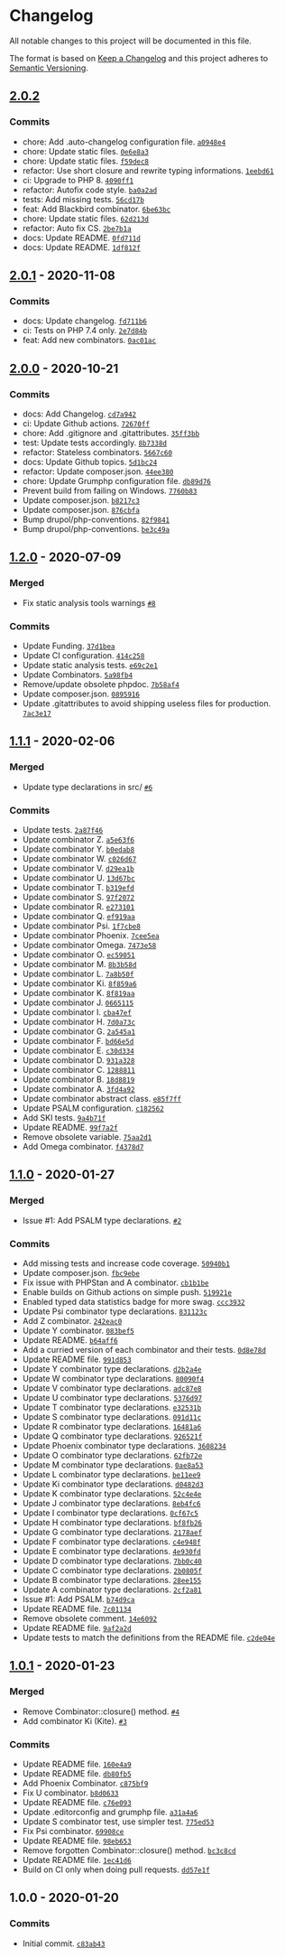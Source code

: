 # Changelog

All notable changes to this project will be documented in this file.

The format is based on [Keep a Changelog](https://keepachangelog.com/en/1.0.0/)
and this project adheres to [Semantic Versioning](https://semver.org/spec/v2.0.0.html).

## [2.0.2](https://github.com/loophp/combinator/compare/2.0.1...2.0.2)

### Commits

- chore: Add .auto-changelog configuration file. [`a0948e4`](https://github.com/loophp/combinator/commit/a0948e47a848b98d88c6d3717eb4c0500f200b26)
- chore: Update static files. [`0e6e8a3`](https://github.com/loophp/combinator/commit/0e6e8a34afe6987e7321393c1acdcf06b6283468)
- chore: Update static files. [`f59dec8`](https://github.com/loophp/combinator/commit/f59dec89b4efbe8e3e4d48c734cb41ff44cc357c)
- refactor: Use short closure and rewrite typing informations. [`1eebd61`](https://github.com/loophp/combinator/commit/1eebd6116c8ed85a12bd3695288eb2a113745d81)
- ci: Upgrade to PHP 8. [`4090ff1`](https://github.com/loophp/combinator/commit/4090ff1a9c7ada663630406d197c271d35fb7c7f)
- refactor: Autofix code style. [`ba0a2ad`](https://github.com/loophp/combinator/commit/ba0a2ad6f1832bb187d77b28c2efeb83195e0eb3)
- tests: Add missing tests. [`56cd17b`](https://github.com/loophp/combinator/commit/56cd17b19a6376ff64b43540c428e80de306b7ea)
- feat: Add Blackbird combinator. [`6be63bc`](https://github.com/loophp/combinator/commit/6be63bc8d5551f3e1264868eb1f3225d52ffe3f3)
- chore: Update static files. [`62d213d`](https://github.com/loophp/combinator/commit/62d213d4d008d721ce3ce62400cad4488196338a)
- refactor: Auto fix CS. [`2be7b1a`](https://github.com/loophp/combinator/commit/2be7b1aca5bbce0ee455eef9ac8c2eeb70c6354e)
- docs: Update README. [`0fd711d`](https://github.com/loophp/combinator/commit/0fd711d12efcf8dc70433763058b01a8aec8f7ec)
- docs: Update README. [`1df812f`](https://github.com/loophp/combinator/commit/1df812fa6faf4b8656a2a426f03a7c42444a35a7)

## [2.0.1](https://github.com/loophp/combinator/compare/2.0.0...2.0.1) - 2020-11-08

### Commits

- docs: Update changelog. [`fd711b6`](https://github.com/loophp/combinator/commit/fd711b65f926a5b2218017dda601fd0c702b2c4d)
- ci: Tests on PHP 7.4 only. [`2e7d84b`](https://github.com/loophp/combinator/commit/2e7d84b5239ccc6bd404a4965871856119d6ae6c)
- feat: Add new combinators. [`0ac01ac`](https://github.com/loophp/combinator/commit/0ac01ac602f07a2124bd528fd6a039be87f62f76)

## [2.0.0](https://github.com/loophp/combinator/compare/1.2.0...2.0.0) - 2020-10-21

### Commits

- docs: Add Changelog. [`cd7a942`](https://github.com/loophp/combinator/commit/cd7a942f08f319027b6ef697cc1667c7ba37895a)
- ci: Update Github actions. [`72670ff`](https://github.com/loophp/combinator/commit/72670ffeea53c8598170b839833e912a040e76f7)
- chore: Add .gitignore and .gitattributes. [`35ff3bb`](https://github.com/loophp/combinator/commit/35ff3bbcad711541f0014212c1d235da02265654)
- test: Update tests accordingly. [`8b7338d`](https://github.com/loophp/combinator/commit/8b7338ddec1d9939e4dbf50615910116e341663e)
- refactor: Stateless combinators. [`5667c60`](https://github.com/loophp/combinator/commit/5667c605231208abeb335066585c31772c5d989a)
- docs: Update Github topics. [`5d1bc24`](https://github.com/loophp/combinator/commit/5d1bc24ade82a84ce7231229ed2da75b093ca4e3)
- refactor: Update composer.json. [`44ee380`](https://github.com/loophp/combinator/commit/44ee380f95cfe2a4833e6601062fddb9f2d1bcdf)
- chore: Update Grumphp configuration file. [`db89d76`](https://github.com/loophp/combinator/commit/db89d76bb485db42213cfe9ef54cd010d8f8efc2)
- Prevent build from failing on Windows. [`7760b83`](https://github.com/loophp/combinator/commit/7760b83879f9916447078c004d71af8a647bda2e)
- Update composer.json. [`b8217c3`](https://github.com/loophp/combinator/commit/b8217c3059fde82b8cb4a33cae7c4ebc85c395f2)
- Update composer.json. [`876cbfa`](https://github.com/loophp/combinator/commit/876cbfaee21939618053abf86a6df8b9ad700878)
- Bump drupol/php-conventions. [`82f9841`](https://github.com/loophp/combinator/commit/82f98418c9593e30c3019733eeb3458248f7ebcf)
- Bump drupol/php-conventions. [`be3c49a`](https://github.com/loophp/combinator/commit/be3c49a21420e9daa308184bf6628e070ef9c675)

## [1.2.0](https://github.com/loophp/combinator/compare/1.1.1...1.2.0) - 2020-07-09

### Merged

- Fix static analysis tools warnings [`#8`](https://github.com/loophp/combinator/pull/8)

### Commits

- Update Funding. [`37d1bea`](https://github.com/loophp/combinator/commit/37d1beaa31bf990587e929c0fdec8206ca3f3837)
- Update CI configuration. [`414c258`](https://github.com/loophp/combinator/commit/414c258d1cbfbb454007e9461ab1d455ca3b45ba)
- Update static analysis tests. [`e69c2e1`](https://github.com/loophp/combinator/commit/e69c2e182b007235fbfb42b036b02d5f2c904f46)
- Update Combinators. [`5a98fb4`](https://github.com/loophp/combinator/commit/5a98fb4e759d38f5deb0bb784dd1c6d2b6cce74e)
- Remove/update obsolete phpdoc. [`7b58af4`](https://github.com/loophp/combinator/commit/7b58af4d8c56385e31a12b2ba710af91223c5aca)
- Update composer.json. [`0895916`](https://github.com/loophp/combinator/commit/089591615d3d3acde9c3171716d0afb83b139903)
- Update .gitattributes to avoid shipping useless files for production. [`7ac3e17`](https://github.com/loophp/combinator/commit/7ac3e17a9e0448890c63e3b652820248453fc168)

## [1.1.1](https://github.com/loophp/combinator/compare/1.1.0...1.1.1) - 2020-02-06

### Merged

- Update type declarations in src/ [`#6`](https://github.com/loophp/combinator/pull/6)

### Commits

- Update tests. [`2a87f46`](https://github.com/loophp/combinator/commit/2a87f46e626395232f84af3c260735452a965492)
- Update combinator Z. [`a5e63f6`](https://github.com/loophp/combinator/commit/a5e63f6e437b22573c1b18f5c943d2852bcea3bc)
- Update combinator Y. [`b0edab8`](https://github.com/loophp/combinator/commit/b0edab821ef805f36c464dc8e5c8693429a1f58a)
- Update combinator W. [`c026d67`](https://github.com/loophp/combinator/commit/c026d67e579e9a7eca4ba2208c17f63c05a1a6b6)
- Update combinator V. [`d29ea1b`](https://github.com/loophp/combinator/commit/d29ea1b7b44438ab5e45893e61cb62ba26c07680)
- Update combinator U. [`13d67bc`](https://github.com/loophp/combinator/commit/13d67bc2437d341d5bbbc70ae9f2eaf91c3ed4b9)
- Update combinator T. [`b319efd`](https://github.com/loophp/combinator/commit/b319efd1ae91dc34c8de0a73e97e7e73f52e6c37)
- Update combinator S. [`97f2072`](https://github.com/loophp/combinator/commit/97f20724bf0f1c95f018755641c4c8ba1b00f085)
- Update combinator R. [`e273101`](https://github.com/loophp/combinator/commit/e273101fdcfc27c4fde429404f2095be10406512)
- Update combinator Q. [`ef919aa`](https://github.com/loophp/combinator/commit/ef919aa4956093d2e51c9fd01d05b4a0961e55ef)
- Update combinator Psi. [`1f7cbe8`](https://github.com/loophp/combinator/commit/1f7cbe835af0f1eff70aa170be75418b27509042)
- Update combinator Phoenix. [`7cee5ea`](https://github.com/loophp/combinator/commit/7cee5ea8ec7b69ae503a377517b4401c697ed946)
- Update combinator Omega. [`7473e58`](https://github.com/loophp/combinator/commit/7473e58199a2dc390255d606283eb732947a58dc)
- Update combinator O. [`ec59051`](https://github.com/loophp/combinator/commit/ec59051cb9b7635101a4d017bfabc6f918b135d0)
- Update combinator M. [`8b3b58d`](https://github.com/loophp/combinator/commit/8b3b58d6de9835e1b09922766935750c7a6f14cb)
- Update combinator L. [`7a8b50f`](https://github.com/loophp/combinator/commit/7a8b50f4ed3fd203a7ce90fedcb86efd468caea5)
- Update combinator Ki. [`8f859a6`](https://github.com/loophp/combinator/commit/8f859a6dcf39aaeaf2196f0b19319d377ad478be)
- Update combinator K. [`8f819aa`](https://github.com/loophp/combinator/commit/8f819aa11c941a689cd14b4c7ed8938d08743dd5)
- Update combinator J. [`0665115`](https://github.com/loophp/combinator/commit/06651157e32f58b918b0aa558d9affef4afffa0b)
- Update combinator I. [`cba47ef`](https://github.com/loophp/combinator/commit/cba47ef5c707c6ab0baebc084395d2b64606506a)
- Update combinator H. [`7d0a73c`](https://github.com/loophp/combinator/commit/7d0a73c26b77384eb546a55ac801685b1d587f8b)
- Update combinator G. [`2a545a1`](https://github.com/loophp/combinator/commit/2a545a1446f5032b3bc5d8d307a4a50e06f4ad77)
- Update combinator F. [`bd66e5d`](https://github.com/loophp/combinator/commit/bd66e5d242443ec3491bff8ca142040acd311359)
- Update combinator E. [`c30d334`](https://github.com/loophp/combinator/commit/c30d3344e4303695cd6bc2a596141b26fceae1cf)
- Update combinator D. [`931a328`](https://github.com/loophp/combinator/commit/931a328b61366a4fb90162dba38cab1664c87273)
- Update combinator C. [`1288811`](https://github.com/loophp/combinator/commit/128881179247d75f9fb5e46b3cae8d67c7fe4b38)
- Update combinator B. [`18d8819`](https://github.com/loophp/combinator/commit/18d881939a62aaed1cd9e0c42de1b782c29b946a)
- Update combinator A. [`3fd4a92`](https://github.com/loophp/combinator/commit/3fd4a9250dcec77733a0125b6dc867b6fad0f016)
- Update combinator abstract class. [`e85f7ff`](https://github.com/loophp/combinator/commit/e85f7ff8ebfb5659e6af4275c18e48e371803c90)
- Update PSALM configuration. [`c182562`](https://github.com/loophp/combinator/commit/c1825624c84c877f8aab4adbacf54597e13459d4)
- Add SKI tests. [`9a4b71f`](https://github.com/loophp/combinator/commit/9a4b71ff9d00834319ffec098d74eacca88c38de)
- Update README. [`99f7a2f`](https://github.com/loophp/combinator/commit/99f7a2f611a6493fcde79fb32bb8ad5aa6d40670)
- Remove obsolete variable. [`75aa2d1`](https://github.com/loophp/combinator/commit/75aa2d1cd8490ca3f50c4ef57b08a1d9c0c722be)
- Add Omega combinator. [`f4378d7`](https://github.com/loophp/combinator/commit/f4378d7633e03ed796f05606eda627675f4587f2)

## [1.1.0](https://github.com/loophp/combinator/compare/1.0.1...1.1.0) - 2020-01-27

### Merged

- Issue #1: Add PSALM type declarations. [`#2`](https://github.com/loophp/combinator/pull/2)

### Commits

- Add missing tests and increase code coverage. [`50940b1`](https://github.com/loophp/combinator/commit/50940b1e7a4869d077776365c4efbb4cf8bd9464)
- Update composer.json. [`fbc9ebe`](https://github.com/loophp/combinator/commit/fbc9ebe92acc2c276c15351fd7b6b011e1cde36a)
- Fix issue with PHPStan and A combinator. [`cb1b1be`](https://github.com/loophp/combinator/commit/cb1b1bee070ca09471e57bd54d7474ed33e0d8e4)
- Enable builds on Github actions on simple push. [`519921e`](https://github.com/loophp/combinator/commit/519921ef75d8c6fee6f806f375bbeb212cb1048a)
- Enabled typed data statistics badge for more swag. [`ccc3932`](https://github.com/loophp/combinator/commit/ccc39321bfac90cb98fb1c617f82f04a8d597aa5)
- Update Psi combinator type declarations. [`831123c`](https://github.com/loophp/combinator/commit/831123c0ea575144bdc19619bda72a7b46d9fcd5)
- Add Z combinator. [`242eac0`](https://github.com/loophp/combinator/commit/242eac0b6a3153b613f1b70ecadaf00eb5ef9633)
- Update Y combinator. [`083bef5`](https://github.com/loophp/combinator/commit/083bef562a84dd7edbd9a18aa486ee0635337efd)
- Update README. [`b64aff6`](https://github.com/loophp/combinator/commit/b64aff6d5edf2467394ed82d199927f44701bf0b)
- Add a curried version of each combinator and their tests. [`0d8e78d`](https://github.com/loophp/combinator/commit/0d8e78d12057392f3dffa16c4bd7efcb50d4c2d0)
- Update README file. [`991d853`](https://github.com/loophp/combinator/commit/991d853ba52a85890ac5683ca2178a611729dc71)
- Update Y combinator type declarations. [`d2b2a4e`](https://github.com/loophp/combinator/commit/d2b2a4e485fc59807196f07a692b26938e825393)
- Update W combinator type declarations. [`80090f4`](https://github.com/loophp/combinator/commit/80090f4e5f65406360e56e251f5872c400678de3)
- Update V combinator type declarations. [`adc87e8`](https://github.com/loophp/combinator/commit/adc87e85c24cc32738cd7d5c662ab378503081c5)
- Update U combinator type declarations. [`5376d97`](https://github.com/loophp/combinator/commit/5376d97aa37f2408732dd3cee9dd8928598d9928)
- Update T combinator type declarations. [`e32531b`](https://github.com/loophp/combinator/commit/e32531be79d7acf8a24ac84b23d4fae2d1cab033)
- Update S combinator type declarations. [`091d11c`](https://github.com/loophp/combinator/commit/091d11c8858f345d098962a21c7b1e913a52e9a1)
- Update R combinator type declarations. [`16481a6`](https://github.com/loophp/combinator/commit/16481a6ee84916785c27aa06dc4f4612be63f79d)
- Update Q combinator type declarations. [`926521f`](https://github.com/loophp/combinator/commit/926521f3ed8a4a17650353346104fa7be8a1afdd)
- Update Phoenix combinator type declarations. [`3608234`](https://github.com/loophp/combinator/commit/3608234c9360869d6745fffbc542cc7048743ead)
- Update O combinator type declarations. [`62fb72e`](https://github.com/loophp/combinator/commit/62fb72e6e96fcef9e8965963a7b00a2113710317)
- Update M combinator type declarations. [`0ae8a53`](https://github.com/loophp/combinator/commit/0ae8a532025db04254a143a72df6cb6b0e9a5700)
- Update L combinator type declarations. [`be11ee9`](https://github.com/loophp/combinator/commit/be11ee9410c5eabe5cb52b1c190c9c221efad9b9)
- Update Ki combinator type declarations. [`d0482d3`](https://github.com/loophp/combinator/commit/d0482d3cc826c9887333a55eb814c45067e40aa0)
- Update K combinator type declarations. [`52c4e4e`](https://github.com/loophp/combinator/commit/52c4e4e74f0239970ea8ef8bc08a6c7f6c8fcf71)
- Update J combinator type declarations. [`8eb4fc6`](https://github.com/loophp/combinator/commit/8eb4fc6c200cfd2f722fef515851f930adc5cf91)
- Update I combinator type declarations. [`0cf67c5`](https://github.com/loophp/combinator/commit/0cf67c555f108e78d2ef9e6241e5fe7b58ca14f1)
- Update H combinator type declarations. [`bf8fb26`](https://github.com/loophp/combinator/commit/bf8fb26d220aad448af6b6cc900ab8294b7c7c10)
- Update G combinator type declarations. [`2178aef`](https://github.com/loophp/combinator/commit/2178aef293f8ec457ca6ed033be1332c71b68776)
- Update F combinator type declarations. [`c4e948f`](https://github.com/loophp/combinator/commit/c4e948f62b798e7be2734addcd4b855d404e7bf5)
- Update E combinator type declarations. [`4e930fd`](https://github.com/loophp/combinator/commit/4e930fdb046d9adbebe4cbcbc5a6c8a4ac5b17b6)
- Update D combinator type declarations. [`7bb0c40`](https://github.com/loophp/combinator/commit/7bb0c408ddcd51a508e5fe3210d2016f3185f36a)
- Update C combinator type declarations. [`2b0805f`](https://github.com/loophp/combinator/commit/2b0805fd27bdba179958376e71d70284a0a1a779)
- Update B combinator type declarations. [`28ee155`](https://github.com/loophp/combinator/commit/28ee155d178f167094057f14f61fdfbb28c315d1)
- Update A combinator type declarations. [`2cf2a81`](https://github.com/loophp/combinator/commit/2cf2a81f6d5b986053d1e30d2adc59eb16bb3bc0)
- Issue #1: Add PSALM. [`b74d9ca`](https://github.com/loophp/combinator/commit/b74d9ca3d561b549c072a5cfe6a5127b8b027dd8)
- Update README file. [`7c01134`](https://github.com/loophp/combinator/commit/7c011347c8949d699a20cb7d666f972240a27ef4)
- Remove obsolete comment. [`14e6092`](https://github.com/loophp/combinator/commit/14e6092e5adff3d0d58c1cbc0b2681dbc8a8af42)
- Update README file. [`9af2a2d`](https://github.com/loophp/combinator/commit/9af2a2dbd0356d5754825fde0da6745dadebb883)
- Update tests to match the definitions from the README file. [`c2de04e`](https://github.com/loophp/combinator/commit/c2de04ea4433f7b57bb35242987cc86b00243d02)

## [1.0.1](https://github.com/loophp/combinator/compare/1.0.0...1.0.1) - 2020-01-23

### Merged

- Remove Combinator::closure() method. [`#4`](https://github.com/loophp/combinator/pull/4)
- Add combinator Ki (Kite). [`#3`](https://github.com/loophp/combinator/pull/3)

### Commits

- Update README file. [`160e4a9`](https://github.com/loophp/combinator/commit/160e4a931882dc790e2f02758b14cea373d12bf5)
- Update README file. [`db80fb5`](https://github.com/loophp/combinator/commit/db80fb5ad92e53ae04f27166a491a36609906e4f)
- Add Phoenix Combinator. [`c875bf9`](https://github.com/loophp/combinator/commit/c875bf923f8b03529b9b4959374c347905495049)
- Fix U combinator. [`b8d0633`](https://github.com/loophp/combinator/commit/b8d0633a2756c33d5e1253fb50d23c81ae344a35)
- Update README file. [`c76e093`](https://github.com/loophp/combinator/commit/c76e093d3664873c344871d81b35c1df21356190)
- Update .editorconfig and grumphp file. [`a31a4a6`](https://github.com/loophp/combinator/commit/a31a4a64489574727705babb7f738f3aa7a1d2b3)
- Update S combinator test, use simpler test. [`775ed53`](https://github.com/loophp/combinator/commit/775ed5379a563fc18ef28807a0e51cfad31f550f)
- Fix Psi combinator. [`69908ce`](https://github.com/loophp/combinator/commit/69908ce47932d3585ec676dfb4170e37a9d676fa)
- Update README file. [`98eb653`](https://github.com/loophp/combinator/commit/98eb6536f3eec94e8ff5d20b4124c127adb39028)
- Remove forgotten Combinator::closure() method. [`bc3c8cd`](https://github.com/loophp/combinator/commit/bc3c8cd09231d34dc7eb2769998b84718f58dd34)
- Update README file. [`1ec41d6`](https://github.com/loophp/combinator/commit/1ec41d6136315d631387e406b54252d297b70443)
- Build on CI only when doing pull requests. [`dd57e1f`](https://github.com/loophp/combinator/commit/dd57e1f3580bf0730e723c18c69682585a108b57)

## 1.0.0 - 2020-01-20

### Commits

- Initial commit. [`c83ab43`](https://github.com/loophp/combinator/commit/c83ab43b0cd3e31152724564847df05f83bd24d3)
